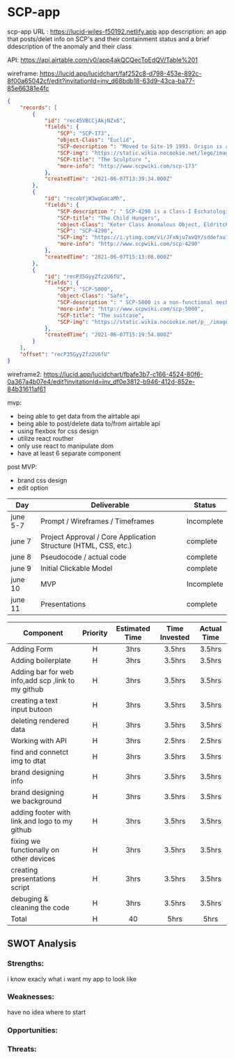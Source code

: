 # SCP-app
scp-app URL : https://lucid-wiles-f50192.netlify.app
app description: an app that posts/delet info on SCP's and their containment status and a brief ddescription of the anomaly and their class 

API: https://api.airtable.com/v0/app4akQCQecToEdQV/Table%201 

wireframe: https://lucid.app/lucidchart/faf252c8-d798-453e-892c-8f00a65042cf/edit?invitationId=inv_d68bdb18-63d9-43ca-ba77-85e66381e4fc

``` JSON
{
    "records": [
        {
            "id": "rec45VBCCjAkjNZx6",
            "fields": {
                "SCP": "SCP-173",
                "object-Class": "Euclid",
                "SCP-description ": "Moved to Site-19 1993. Origin is as of yet unknown. It is constructed from concrete and rebar with traces of Krylon brand spray paint. SCP-173 is anim...",
                "SCP-img": "https://static.wikia.nocookie.net/lego/images/0/0d/SCP-173-real.png/revision/latest/scale-to-width-down/250?cb=20130127221338",
                "SCP-title": "The Sculpture ",
                "more-info": "http://www.scpwiki.com/scp-173"
            },
            "createdTime": "2021-06-07T13:39:34.000Z"
        },
        {
            "id": "recobYjW3wqGacaMh",
            "fields": {
                "SCP-description ": " SCP-4290 is a Class-I Eschatological Entity that was thaumaturgically sealed approximately 10,000 years in the past. Its seal is expected to break in...",
                "SCP-title": "The Child Hungers",
                "object-Class": "Keter Class Anomalous Object, Eldritch Abomination",
                "SCP": "SCP-4290",
                "SCP-img": "https://i.ytimg.com/vi/JFxNju7xvQY/sddefault.jpg",
                "more-info": "http://www.scpwiki.com/scp-4290"
            },
            "createdTime": "2021-06-07T15:13:08.000Z"
        },
        {
            "id": "recP35GyyZfz2U6fU",
            "fields": {
                "SCP": "SCP-5000",
                "object-Class": "Safe",
                "SCP-description ": " SCP-5000 is a non-functional mechanical suit identified within its internal schematics as an 'Absolute Exclusion Harness' designed by the SCP Foundat...",
                "more-info": "http://www.scpwiki.com/scp-5000",
                "SCP-title": "The suitcase",
                "SCP-img": "https://static.wikia.nocookie.net/p__/images/0/05/8Pietro_Wilson_SCP-5000.jpg/revision/latest?cb=20210127135519&path-prefix=protagonist"
            },
            "createdTime": "2021-06-07T15:19:54.000Z"
        }
    ],
    "offset": "recP35GyyZfz2U6fU"
}
  ```
  
wireframe2:
https://lucid.app/lucidchart/fbafe3b7-c166-4524-80f6-0a367a4b07e4/edit?invitationId=inv_df0e3812-b946-412d-852e-84b31611af61

mvp:
- being able to get data from the airtable api
- being able to post/delete data to/from airtable api
- using flexbox for css design 
- utilize react routher
- only use react to manipulate dom 
- have at least 6 separate component 

 
post MVP:
- brand css design 
- edit option 


|  Day | Deliverable | Status
|---|---| ---|
|june 5-7| Prompt / Wireframes / Timeframes | Incomplete
|june 7| Project Approval / Core Application Structure (HTML, CSS, etc.) | complete
|june 8| Pseudocode / actual code | complete
|june 9| Initial Clickable Model  | complete
|june 10| MVP | Incomplete
|june 11| Presentations | complete

| Component | Priority | Estimated Time | Time Invested | Actual Time |
| --- | :---: |  :---: | :---: | :---: |
| Adding Form | H | 3hrs| 3.5hrs | 3.5hrs |
| Adding boilerplate | H | 3hrs| 3.5hrs | 3.5hrs |
| Adding bar for web info,add scp ,link to my github | H | 3hrs| 3.5hrs | 3.5hrs |
| creating a text input butoon| H | 3hrs| 3.5hrs | 3.5hrs |
| deleting rendered data | H | 3hrs | 3.5hrs | 3.5hrs |
| Working with API | H | 3hrs| 2.5hrs | 2.5hrs |
| find and connetct img to dtat | H | 3hrs| 3.5hrs | 3.5hrs |
| brand designing info | H | 3hrs| 3.5hrs | 3.5hrs |
| brand designing we background | H | 3hrs| 3.5hrs | 3.5hrs |
| adding footer with link and logo to my github | H | 3hrs| 3.5hrs | 3.5hrs |
| fixing we functionally on other devices | H | 3hrs| 3.5hrs | 3.5hrs |
| creating presentations script | H | 3hrs| 3.5hrs | 3.5hrs |
| debuging & cleaning the code | H | 3hrs| 3.5hrs | 3.5hrs |
| Total | H | 40 | 5hrs | 5hrs |


## SWOT Analysis

### Strengths:
i know exacly what i want my app to look like 
### Weaknesses:
have no idea where to start
### Opportunities:

### Threats:
